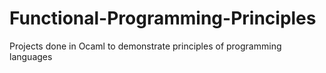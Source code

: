 # Functional-Programming-Principles
Projects done in Ocaml to demonstrate principles of programming languages
